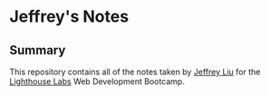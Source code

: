 # Jeffrey's Notes
## Summary

This repository contains all of the notes taken by [Jeffrey Liu](https://github.com/JeffreyLiu90/lighthouse-web-notes/blob/master/README.md) for the [Lighthouse Labs](https://www.lighthouselabs.ca/?gclid=Cj0KCQiApt_xBRDxARIsAAMUMu-7DBjMrVox_7SfF4hnnkW5XKZPMF546JpZlKEJ3r0cJ2bYF9JZ23AaAsbSEALw_wcB) Web Development Bootcamp. 